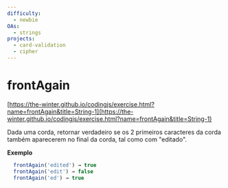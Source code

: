 ```yaml
---
difficulty:
  - newbie
OAs:
  - strings
projects:
  - card-validation
  - cipher
---
```


# frontAgain

[https://the-winter.github.io/codingjs/exercise.html?name=frontAgain&title=String-1](https://the-winter.github.io/codingjs/exercise.html?name=frontAgain&title=String-1)

Dada uma corda, retornar verdadeiro se os 2 primeiros
caracteres da corda também aparecerem no final da corda,
tal como com "editado".

__Exemplo__

```js
  frontAgain('edited') → true
  frontAgain('edit') → false
  frontAgain('ed') → true
```
